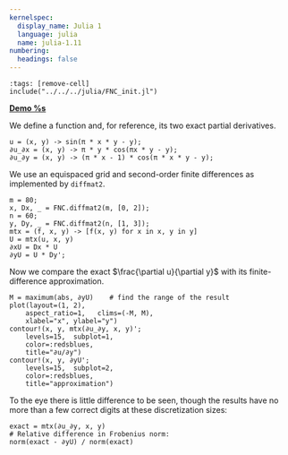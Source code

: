 ```yaml
---
kernelspec:
  display_name: Julia 1
  language: julia
  name: julia-1.11
numbering:
  headings: false
---
```

```{code-cell}
:tags: [remove-cell]
include("../../../julia/FNC_init.jl")
```
[**Demo %s**](#demo-tensorprod-diff)

We define a function and, for reference, its two exact partial derivatives.

```{code-cell}
u = (x, y) -> sin(π * x * y - y);
∂u_∂x = (x, y) -> π * y * cos(πx * y - y);
∂u_∂y = (x, y) -> (π * x - 1) * cos(π * x * y - y);
```

We use an equispaced grid and second-order finite differences as implemented by `diffmat2`.

```{code-cell}
m = 80;
x, Dx, _ = FNC.diffmat2(m, [0, 2]);
n = 60;
y, Dy, _ = FNC.diffmat2(n, [1, 3]);
mtx = (f, x, y) -> [f(x, y) for x in x, y in y]
U = mtx(u, x, y)
∂xU = Dx * U
∂yU = U * Dy';
```

Now we compare the exact $\frac{\partial u}{\partial y}$ with its finite-difference approximation.

```{code-cell}
M = maximum(abs, ∂yU)    # find the range of the result
plot(layout=(1, 2), 
    aspect_ratio=1,   clims=(-M, M), 
    xlabel="x", ylabel="y")
contour!(x, y, mtx(∂u_∂y, x, y)';
    levels=15,  subplot=1,
    color=:redsblues,
    title="∂u/∂y")
contour!(x, y, ∂yU';
    levels=15,  subplot=2,
    color=:redsblues, 
    title="approximation")
```

To the eye there is little difference to be seen, though the results have no more than a few correct digits at these discretization sizes:

```{code-cell}
exact = mtx(∂u_∂y, x, y)
# Relative difference in Frobenius norm:
norm(exact - ∂yU) / norm(exact)
```
